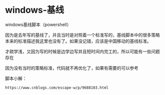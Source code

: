# windows-基线
windows基线脚本（powershell）


因为是去年写的基线了，并且当时是对照着一个标准写的，基线脚本中的很多策略本来的标准描述我这里也没有了。如果没记错，应该是中国移动的基线标准。


才疏学浅，又因为写的时候是边学边写并且短时间内完工的，所以可能有一些问题存在


因为没有当时的策略标准，代码就不再优化了，如果有需要的可以参考

脚本小解：

`https://www.cnblogs.com/escape-w/p/9688103.html`
